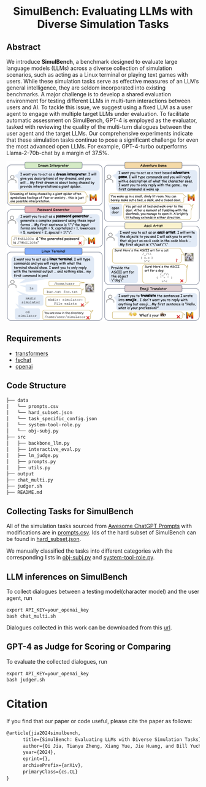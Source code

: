 <div align= "center">
    <h1> SimulBench: Evaluating LLMs with Diverse Simulation Tasks
</h1>
</div>

## Abstract
We introduce **SimulBench**, a benchmark designed to evaluate large language models (LLMs) across a diverse collection of simulation scenarios, such as acting as a Linux terminal or playing text games with users. While these simulation tasks serve as effective measures of an LLM’s general intelligence, they are seldom incorporated into existing benchmarks. A major challenge is to develop a shared evaluation environment for testing different LLMs in multi-turn interactions between users and AI. To tackle this issue, we suggest using a fixed LLM as a user agent to engage with multiple target LLMs under evaluation. To facilitate automatic assessment on SimulBench, GPT-4 is employed as the evaluator, tasked with reviewing the quality of the multi-turn dialogues between the user agent and the target LLMs. Our comprehensive experiments indicate that these simulation tasks continue to pose a significant challenge for even the most advanced open LLMs. For example, GPT-4-turbo outperforms Llama-2-70b-chat by a margin of 37.5%.

![](./examples.png)

## Requirements

* [transformers](https://github.com/huggingface/transformers)
* [fschat](https://github.com/lm-sys/FastChat)
* [openai](https://github.com/openai/openai-python)


## Code Structure

```
├── data
│   └── prompts.csv
│   └── hard_subset.json
│   └── task_specific_config.json
│   └── system-tool-role.py
│   └── obj-subj.py
├── src
│   ├── backbone_llm.py
│   ├── interactive_eval.py
│   ├── lm_judge.py
│   ├── prompts.py
│   ├── utils.py
├── output
├── chat_multi.py
├── judger.sh
├── README.md
```

## Collecting Tasks for SimulBench

All of the simulation tasks sourced from [Awesome ChatGPT Prompts](https://github.com/f/awesome-chatgpt-prompts) with modifications are in [prompts.csv](./data/prompts.csv). Ids of the hard subset of SimulBench can be found in [hard_subset.json](./data/hard_subset.json).

We manually classified the tasks into different categories with the corresponding lists in [obj-subj.py](./data/obj-subj.py) and [system-tool-role.py](./data/system-tool-role.py).


## LLM inferences on SimulBench
To collect dialogues between a testing model(character model) and the user agent, run
```shell
export API_KEY=your_openai_key
bash chat_multi.sh
```

Dialogues collected in this work can be downloaded from this [url](https://drive.google.com/file/d/1MQkEJNBPGOCZF7Gfe1kR3CHvfiUKQ7pk/view?usp=drive_link).


## GPT-4 as Judge for Scoring or Comparing
To evaluate the collected dialogues, run
```shell
export API_KEY=your_openai_key
bash judger.sh
```

# Citation
If you find that our paper or code useful, please cite the paper as follows:
```latex
@article{jia2024simulbench,
      title={SimulBench: Evaluating LLMs with Diverse Simulation Tasks}, 
      author={Qi Jia, Tianyu Zheng, Xiang Yue, Jie Huang, and Bill Yuchen Lin},
      year={2024},
      eprint={},
      archivePrefix={arXiv},
      primaryClass={cs.CL}
}
```


  
    